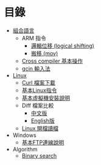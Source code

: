 #  目錄

* [組合語言](./Assembly/README.md)
  * ARM 指令
    * [邏輯位移 (logical shifting) ](./Assembly/ARM-Instruction/LSL-LSR/README.md)
    * [搬移 (mov) ](./Assembly/ARM-Instruction/mov/README.md)
  * [Cross compiler 基本操作](./Assembly/Cross-Compiler-Usage/README.md)
  * [gcin 輸入法](./Assembly/gcin/README.md)
* [Linux](./Linux/README.md)
  * [Curl 檔案下載](./Linux/Curl/README.md)
  * [基本Linux指令](./Linux/Terminal-Common-Instruction/README.md)
  * [基本虛擬機安裝說明](./Linux/VM-Install/README.md)
  * Diff 檔案比較
    * [中文版](./Linux/Diff/README.md)
    * [English版](./Linux/Diff/English_version_for_Gary.md)
  * [Linux 開檔讀檔](./Linux/read_write_file/README.md)
* Windows
  * [基本FTP連線說明](./Windows/FTP/README.md)
* Algorithm
  * [Binary search](./Algorithm/binary_search/README.md)
